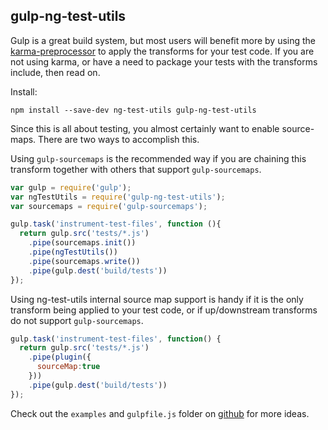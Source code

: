 gulp-ng-test-utils
------------------

Gulp is a great build system, but most users will benefit more by using the
[karma-preprocessor](https://github.com/jamestalmage/karma-angular-test-utils)
to apply the transforms for your test code. If you are not using karma,
or have a need to package your tests with the transforms include, then read on.

Install:
```
npm install --save-dev ng-test-utils gulp-ng-test-utils
```

Since this is all about testing, you almost certainly want to enable source-maps.
There are two ways to accomplish this.

Using `gulp-sourcemaps` is the recommended way if you are chaining this transform
together with others that support `gulp-sourcemaps`.

```javascript
var gulp = require('gulp');
var ngTestUtils = require('gulp-ng-test-utils');
var sourcemaps = require('gulp-sourcemaps');

gulp.task('instrument-test-files', function (){
  return gulp.src('tests/*.js')
    .pipe(sourcemaps.init())
    .pipe(ngTestUtils())
    .pipe(sourcemaps.write())
    .pipe(gulp.dest('build/tests'))
});
```

Using ng-test-utils internal source map support is handy if it is the only transform being applied
to your test code, or if up/downstream transforms do not support `gulp-sourcemaps`.

```javascript
gulp.task('instrument-test-files', function() {
  return gulp.src('tests/*.js')
    .pipe(plugin({
      sourceMap:true
    }))
    .pipe(gulp.dest('build/tests'))
});
```

Check out the `examples` and `gulpfile.js` folder on [github](https://github.com/jamestalmage/gulp-angular-test-utils)
for more ideas.
